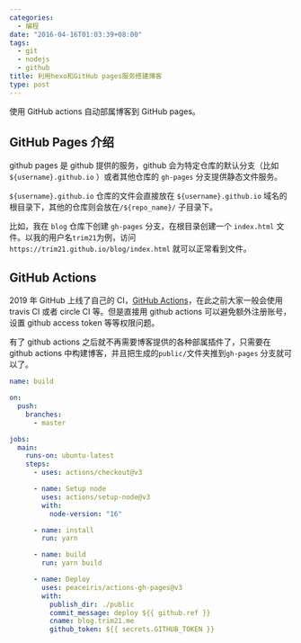 ```yaml
---
categories:
  - 编程
date: "2016-04-16T01:03:39+08:00"
tags:
  - git
  - nodejs
  - github
title: 利用hexo和GitHub pages服务搭建博客
type: post
---
```


使用 GitHub actions 自动部属博客到 GitHub pages。

<!-- more -->

## GitHub Pages 介绍

github pages 是 github 提供的服务，github 会为特定仓库的默认分支（比如 `${username}.github.io` ）或者其他仓库的 `gh-pages` 分支提供静态文件服务。

`${username}.github.io` 仓库的文件会直接放在 `${username}.github.io` 域名的根目录下，其他的仓库则会放在`/${repo_name}/` 子目录下。

比如，我在 `blog` 仓库下创建 `gh-pages` 分支，在根目录创建一个 `index.html` 文件。以我的用户名`trim21`为例，访问 `https://trim21.github.io/blog/index.html` 就可以正常看到文件。

## GitHub Actions

2019 年 GitHub 上线了自己的 CI，[GitHub Actions](https://docs.github.com/cn/actions)，在此之前大家一般会使用 travis CI 或者 circle CI 等。但是直接用 github actions 可以避免额外注册账号，设置 github access token 等等权限问题。

有了 github actions 之后就不再需要博客提供的各种部属插件了，只需要在 github actions 中构建博客，并且把生成的`public/`文件夹推到`gh-pages` 分支就可以了。

```yaml
name: build

on:
  push:
    branches:
      - master

jobs:
  main:
    runs-on: ubuntu-latest
    steps:
      - uses: actions/checkout@v3

      - name: Setup node
        uses: actions/setup-node@v3
        with:
          node-version: "16"

      - name: install
        run: yarn

      - name: build
        run: yarn build

      - name: Deploy
        uses: peaceiris/actions-gh-pages@v3
        with:
          publish_dir: ./public
          commit_message: deploy ${{ github.ref }}
          cname: blog.trim21.me
          github_token: ${{ secrets.GITHUB_TOKEN }}
```
